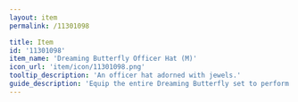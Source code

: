 ```yaml
---
layout: item
permalink: /11301098

title: Item
id: '11301098'
item_name: 'Dreaming Butterfly Officer Hat (M)'
icon_url: 'item/icon/11301098.png'
tooltip_description: 'An officer hat adorned with jewels.'
guide_description: 'Equip the entire Dreaming Butterfly set to perform special animations.'
---
```


